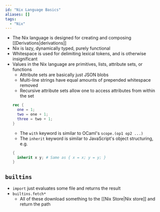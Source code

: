 ```yaml
---
id: "Nix Language Basics"
aliases: []
tags:
  - "Nix"
---
```


- The Nix language is designed for creating and composing
  [[Derivations|derivations]]
- Nix is lazy, dynamically typed, purely functional
- Whitespace is used for delimiting lexical tokens, and is otherwise
  insignificant
- Values in the Nix language are primitives, lists, attribute sets, or functions
  - Attribute sets are basically just JSON blobs
  - Multi-line strings have equal amounts of prepended whitespace removed
  - Recursive attribute sets allow one to access attributes from within the set
  ```nix
  rec {
    one = 1;
    two = one + 1;
    three = two + 1;
  }
  ```
  - The `with` keyword is similar to OCaml's `scope.(op1 op2 ...)`
  - The `inherit` keyword is similar to JavaScript's object structuring, e.g.
  ```nix
  {
    inherit x y; # Same as { x = x; y = y; }
  }
  ```

## `builtins`

- `import` just evaluates some file and returns the result
- `builtins.fetch*`
  - All of these download something to the [[Nix Store|Nix store]] and return
    the path
